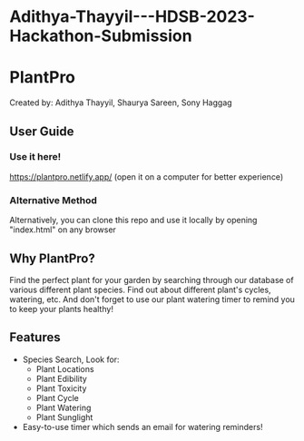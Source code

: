 # Adithya-Thayyil---HDSB-2023-Hackathon-Submission

# PlantPro

Created by: Adithya Thayyil, Shaurya Sareen, Sony Haggag

## User Guide

### Use it here!
https://plantpro.netlify.app/ (open it on a computer for better experience)

### Alternative Method
Alternatively, you can clone this repo and use it locally by opening "index.html" on any browser

## Why PlantPro?
Find the perfect plant for your garden by searching through our database of various different plant species. Find out about different plant's cycles, watering, etc. And don't forget to use our plant watering timer to remind you to keep your plants healthy!

## Features
  - Species Search, Look for:
     - Plant Locations
     - Plant Edibility
     - Plant Toxicity
     - Plant Cycle
     - Plant Watering
     - Plant Sunglight
  - Easy-to-use timer which sends an email for watering reminders!
